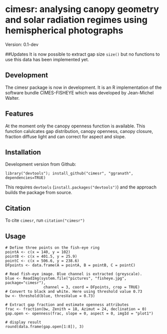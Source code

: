 cimesr: analysing canopy geometry and solar radiation regimes using hemispherical photographs
===========

Version: 0.1-dev

##Updates
It is now possible to extract gap size `size()` but no functions to use this data has been implemented yet.

## Development

The cimesr package is now in development. It is an R implementation of the software bundle CIMES-FISHEYE which was developed by Jean-Michel Walter. 

## Features

At the moment only the canopy openness function is available. This function calulcates gap distribution, canopy openness, canopy closure, fraction diffuse light and can correct for aspect and slope.

## Installation

Development version from Github:
```
library("devtools"); install_github("cimesr", "ggranath", dependencies=TRUE)
```
This requires `devtools` (`install.packages("devtools")`) and the approach builds the package from source.

## Citation
To cite `cimesr`, run `citation("cimesr")`

## Usage
```
# Define three points on the fish-eye ring
pointA <- c(x = 140, y = 102)
pointB <- c(x = 401.5, y = 25.9)
pointC <- c(x = 506.6, y = 238.6)
DFpoints <- data.frame(A = pointA, B = pointB, C = pointC)

# Read fish-eye image. Blue channel is extracted (greyscale). 
blue <- ReadImg(system.file("pictures", "fisheye.jpg", package="cimesr"), 
                 channel = 3, coord = DFpoints, crop = TRUE)
# Convert to black and white. Here using threshold value 0.73
bw <- threshold(blue, thresValue = 0.73)

# Extract gap fraction and estimate openness attributes
frac <- fraction(bw, Zenith = 18, Azimut = 24, declination = 0)
gap.open <- openness(frac, slope = 0, aspect = 0, imgId = "plot1")
 
# display result
round(data.frame(gap.open[1:8]), 3) 
```
